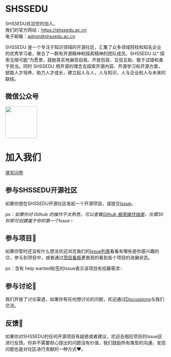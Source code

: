 # SHSSEDU

SHSSEDU欢迎您的加入。  
我们的官方网站：https://shssedu.ac.cn  
电子邮箱：admin@shssedu.ac.cn  

SHSSEDU 是一个专注于知识领域的开源社区，汇集了众多领域院校和知名企业的优秀学习者，聚合了一群有开源精神和探索精神的团队成员。SHSSEDU 以“ 探索无限可能”为愿景，鼓励真实地展现自我、开放包容、互信互助、敢于试错和勇于担当。同时 SHSSEDU 用开源的理念去探索开源内容、开源学习和开源方案，赋能人才培养，助力人才成长，建立起人与人，人与知识，人与企业和人与未来的联结。


## 微信公众号
<img src="https://s2.loli.net/2023/07/15/Sfzb9TtlUsEiKew.jpg" width="100px" height="100px"/>


# 加入我们
[填写问卷](https://wj.qq.com/s2/12764111/8058/)

## 参与SHSSEDU开源社区
如果你想在SHSSEDU开源社区发起一个开源项目，请提交[Issue](https://github.com/SHSSEDU/SHSSEDU/issues)。

*ps：如果你对 Github 的操作不太熟悉，可以查看[Github 极简操作指南](https://github.com/SHSSEDU/SHSSEDU/blob/main/GITHUB.md)，仅需30秒即可创建属于你的第一个Issue✨*


## 参与项目💓
如果你暂时还没有什么想法欢迎浏览我们的[Issue列表](https://github.com/SHSSEDU/SHSSEDU/issues)看看有哪些是你感兴趣的😊，参与到项目中，或者通过[项目看板](https://github.com/SHSSEDU/SHSSEDU/projects)更直观的看到各个项目的进展状态。

ps：含有 help wanted标签的Issue表示该项目有招募需求💡

## 参与讨论💬
我们开放了讨论渠道，如果你有任何想讨论的问题，欢迎通过[Discussions](https://github.com/orgs/SHSSEDU/discussions)与我们交流。

## 反馈🐛
如果你对SHSSEDU的任何开源项目有疑惑或者建议，欢迎去相应项目的Issue区进行反馈。你并不需要担心提出的问题没有价值，我们鼓励所有类型的沟通，发现问题也是对社区进行贡献的一种方式❤️。
